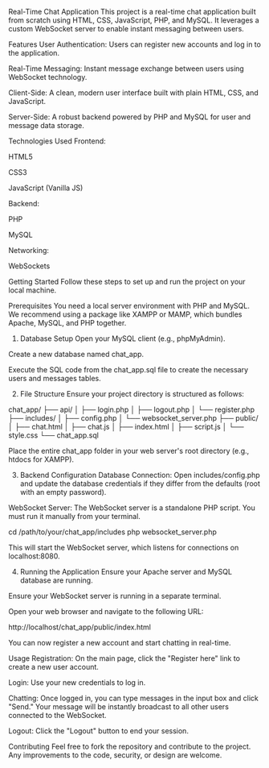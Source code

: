 Real-Time Chat Application
This project is a real-time chat application built from scratch using HTML, CSS, JavaScript, PHP, and MySQL. It leverages a custom WebSocket server to enable instant messaging between users.

Features
User Authentication: Users can register new accounts and log in to the application.

Real-Time Messaging: Instant message exchange between users using WebSocket technology.

Client-Side: A clean, modern user interface built with plain HTML, CSS, and JavaScript.

Server-Side: A robust backend powered by PHP and MySQL for user and message data storage.

Technologies Used
Frontend:

HTML5

CSS3

JavaScript (Vanilla JS)

Backend:

PHP

MySQL

Networking:

WebSockets

Getting Started
Follow these steps to set up and run the project on your local machine.

Prerequisites
You need a local server environment with PHP and MySQL. We recommend using a package like XAMPP or MAMP, which bundles Apache, MySQL, and PHP together.

1. Database Setup
Open your MySQL client (e.g., phpMyAdmin).

Create a new database named chat_app.

Execute the SQL code from the chat_app.sql file to create the necessary users and messages tables.

2. File Structure
Ensure your project directory is structured as follows:

chat_app/
├── api/
│   ├── login.php
│   ├── logout.php
│   └── register.php
├── includes/
│   ├── config.php
│   └── websocket_server.php
├── public/
│   ├── chat.html
│   ├── chat.js
│   ├── index.html
│   ├── script.js
│   └── style.css
└── chat_app.sql

Place the entire chat_app folder in your web server's root directory (e.g., htdocs for XAMPP).

3. Backend Configuration
Database Connection: Open includes/config.php and update the database credentials if they differ from the defaults (root with an empty password).

WebSocket Server: The WebSocket server is a standalone PHP script. You must run it manually from your terminal.

cd /path/to/your/chat_app/includes
php websocket_server.php

This will start the WebSocket server, which listens for connections on localhost:8080.

4. Running the Application
Ensure your Apache server and MySQL database are running.

Ensure your WebSocket server is running in a separate terminal.

Open your web browser and navigate to the following URL:

http://localhost/chat_app/public/index.html

You can now register a new account and start chatting in real-time.

Usage
Registration: On the main page, click the "Register here" link to create a new user account.

Login: Use your new credentials to log in.

Chatting: Once logged in, you can type messages in the input box and click "Send." Your message will be instantly broadcast to all other users connected to the WebSocket.

Logout: Click the "Logout" button to end your session.

Contributing
Feel free to fork the repository and contribute to the project. Any improvements to the code, security, or design are welcome.
